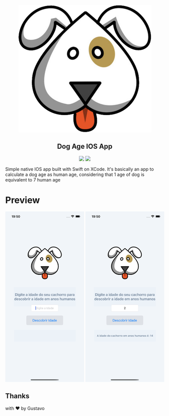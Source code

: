 <p align="center">

</p>

<div align="center">

  <img src="./GithubAssets/dog.png" />

   <h2 align="center">
    Dog Age IOS App
  </h2>

  <img src="https://img.shields.io/badge/Swift-4.x-orange.svg" />
  <img src="https://img.shields.io/badge/iOS-12%2B-brightgreen" />
</div>

Simple native IOS app built with Swift on XCode. It's basically an app to calculate a dog age as human age, considering that 1 age of dog is equivalent to 7 human age

# Preview

<p float="left">
  <img src="./GithubAssets/shot-1.png" width="250"/>
  <img src="./GithubAssets/shot-2.png" width="250"/>
</p>

## Thanks

with ❤️ by Gustavo
